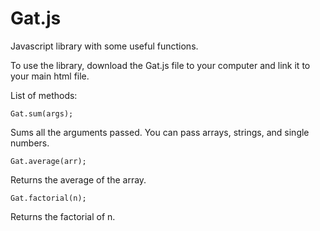 # Gat.js

Javascript library with some useful functions.

To use the library, download the Gat.js file to your computer and link it to your main html file.

List of methods:

`Gat.sum(args);`  

Sums all the arguments passed. You can pass arrays, strings, and single numbers.

`Gat.average(arr);`

Returns the average of the array.

`Gat.factorial(n);`

Returns the factorial of n.

